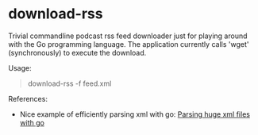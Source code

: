download-rss
============

Trivial commandline podcast rss feed downloader just for playing around with the Go programming language. The application currently calls 'wget' (synchronously) to execute the download.

Usage:
> download-rss -f feed.xml

References:
- Nice example of efficiently parsing xml with go: [Parsing huge xml files with go](http://blog.davidsingleton.org/parsing-huge-xml-files-with-go/)

